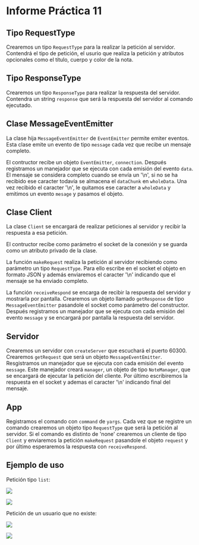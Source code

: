 # Informe Práctica 11

## Tipo RequestType

Crearemos un tipo `RequestType` para la realizar la petición al servidor. Contendrá el tipo de petición, el usurio que realiza la petición y atributos opcionales como el título, cuerpo y color de la nota.

## Tipo ResponseType

Crearemos un tipo `ResponseType` para realizar la respuesta del servidor. Contendra un string `response` que será la respuesta del servidor al comando ejecutado.

## Clase MessageEventEmitter

La clase hija `MessageEventEmitter` de `EventEmitter` permite emiter eventos. Esta clase emite un evento de tipo `message` cada vez que recibe un mensaje completo. 

El contructor recibe un objeto `EventEmitter`, `connection`. Después registramos un manejador que se ejecuta con cada emisión del evento `data`. El mensaje se considera completo cuando se envía un '\n', si no se ha recibido ese caracter todavía se almacena el `dataChunk` en `wholeData`. Una vez recibido el caracter '\n', le quitamos ese caracter a `wholeData` y emitimos un evento `mesage` y pasamos el objeto.

## Clase Client

La clase `Client` se encargará de realizar peticiones al servidor y recibir la respuesta a esa petición. 

El contructor recibe como parámetro el socket de la conexión y se guarda como un atributo privado de la clase. 

La función `makeRequest` realiza la petición al servidor recibiendo como parámetro un tipo `RequestType`. Para ello escribe en el socket el objeto en formato JSON y además enviaremos el caracter '\n' indicando que el mensaje se ha enviado completo. 

La función `receiveRespond` se encarga de recibir la respuesta del servidor y mostrarla por pantalla. Crearemos un objeto llamado `getResponse` de tipo `MessageEventEmitter` pasandole el socket como parámetro del constructor. Después registramos un manejador que se ejecuta con cada emisión del evento `message` y se encargará por pantalla la respuesta del servidor.

## Servidor

Crearemos un servidor con `createServer` que escuchará el puerto 60300. Crearemos `getRequest` que será un objeto `MessageEventEmitter`. Resgistramos un manejador que se ejecuta con cada emisión del evento `message`. Este manejador creará `manager`, un objeto de tipo `NoteManager`, que se encargará de ejecutar la petición del cliente. Por último escribiremos la respuesta en el socket y ademas el caracter '\n' indicando final del mensaje.

## App

Registramos el comando con `command` de `yargs`. Cada vez que se registre un comando crearemos un objeto tipo `RequestType` que será la petición al servidor. Si el comando es distinto de 'none' crearemos un cliente de tipo `Client` y enviaremos la petición `makeRequest` pasandole el objeto `request` y por último esperaremos la respuesta con `receiveRespond`.

## Ejemplo de uso

Petición tipo `list`:

![](https://gyazo.com/64e8334bb56afccea9cdb9c50ee0b1ba.png)

![](https://gyazo.com/235f4a1c174b50ab86af909610e720c2.png)

Petición de un usuario que no existe:

![](https://gyazo.com/786249c200bf2d5a9338e41e2f1173e6.png)

![](https://gyazo.com/16352aa18891ee361ab4732a305a47df.png)
